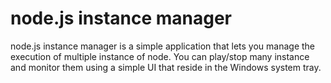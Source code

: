 node.js instance manager
========================

node.js instance manager is a simple application that lets you manage the execution of multiple instance of node. 
You can play/stop many instance and monitor them using a simple UI that reside in the Windows system tray.
